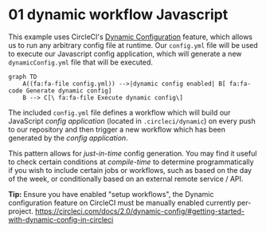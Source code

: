 # 01 dynamic workflow Javascript

This example uses CircleCI's
[Dynamic Configuration](https://circleci.com/docs/2.0/dynamic-config/) feature,
which allows us to run any arbitrary config file at runtime. Our `config.yml`
file will be used to execute our Javascript config application, which will
generate a new `dynamicConfig.yml` file that will be executed.

```mermaid
graph TD
    A((fa:fa-file config.yml)) -->|dynamic config enabled| B[ fa:fa-code Generate dynamic config]
    B --> C[\ fa:fa-file Execute dynamic config\]

```

The included `config.yml` file defines a workflow which will build our
JavaScript _config application_ (located in `.circleci/dynamic`) on every push
to our repository and then trigger a new workflow which has been generated by
the _config application_.

This pattern allows for _just-in-time_ config generation. You may find it useful
to check certain conditions at _compile-time_ to determine programmatically if
you wish to include certain jobs or workflows, such as based on the day of the
week, or conditionally based on an external remote service / API.

**Tip:** Ensure you have enabled "setup workflows", the Dynamic configuration
feature on CircleCI must be manually enabled currently per-project.
https://circleci.com/docs/2.0/dynamic-config/#getting-started-with-dynamic-config-in-circleci
